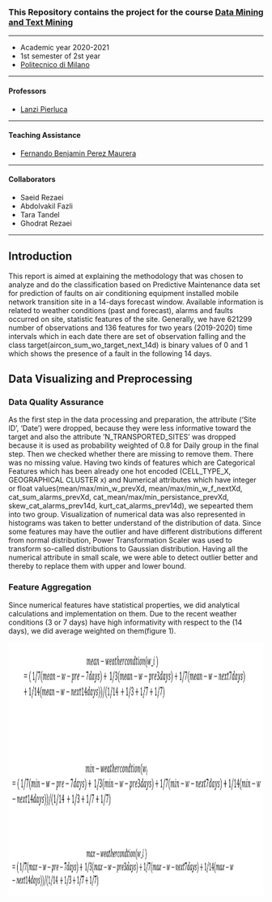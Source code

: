### This Repository contains the project for the course [Data Mining and Text Mining](https://www11.ceda.polimi.it/schedaincarico/schedaincarico/controller/scheda_pubblica/SchedaPublic.do?&evn_default=evento&c_classe=691572&polij_device_category=DESKTOP&__pj0=0&__pj1=17f53de47fb15c45b12fba90714f19a6)
________________________
- Academic year 2020-2021
- 1st semester of 2st year
- [Politecnico di Milano](https://www.polimi.it/)
________________________
#### Professors
* [Lanzi Pierluca](https://www4.ceda.polimi.it/manifesti/manifesti/controller/ricerche/RicercaPerDocentiPublic.do?evn_didattica=evento&k_doc=88664&polij_device_category=DESKTOP&__pj0=0&__pj1=f435c06e8d2aab326cc7a730bde8ad9c)
________________________
#### Teaching Assistance
* [Fernando Benjamin Perez Maurera](https://www.deib.polimi.it/eng/people/details/1189928)
________________________
#### Collaborators
* Saeid Rezaei
* Abdolvakil Fazli
* Tara Tandel
* Ghodrat Rezaei
________________________
## Introduction 

This report is aimed at explaining the methodology that was chosen to analyze and do the classification based on Predictive Maintenance data set for prediction of faults on air conditioning equipment installed mobile network transition site in a 14-days forecast window. Available information is related to weather conditions (past and forecast), alarms and faults occurred on site, statistic features of the site. Generally, we have 621299 number of observations and 136 features for two years (2019-2020) time intervals which in each date there are set of observation falling and the class target(aircon_sum_wo_target_next_14d) is binary values of 0 and 1 which shows the presence of a fault in the following 14 days.

##	Data Visualizing and Preprocessing 
### Data Quality Assurance

As the first step in the data processing and preparation, the attribute (‘Site ID’, ‘Date’) were dropped, because they were less informative toward the target and also the attribute ’N_TRANSPORTED_SITES’ was dropped because it is used as probability weighted of 0.8 for Daily group in the final step. Then we checked whether there are missing to remove them. There was no missing value.
Having two kinds of features which are Categorical Features which has been already one hot encoded (CELL_TYPE_X, GEOGRAPHICAL CLUSTER x) and Numerical attributes which have integer or float values(mean/max/min_w_prevXd, mean/max/min_w_f_nextXd, cat_sum_alarms_prevXd, cat_mean/max/min_persistance_prevXd, skew_cat_alarms_prev14d, kurt_cat_alarms_prev14d), we sepearted them into two group.
Visualization of numerical data was also represented in histograms was taken to better understand of the distribution of data. Since some features may have the outlier and have different distributions different from normal distribution, Power Transformation Scaler was used to transform so-called distributions to Gaussian distribution. Having all the numerical attribute in small scale, we were able to detect outlier better and thereby to replace them with upper and lower bound.
###	 Feature Aggregation
Since numerical features have statistical properties, we did analytical calculations and implementation on them.
Due to the recent weather conditions (3 or 7 days) have high informativity with respect to the (14 days), we did average weighted on them(figure 1).
 <p float="left">
  <img src="equation.PNG" width="700" height="500" />
</p>
